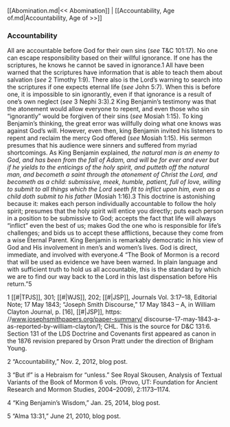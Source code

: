 [[Abomination.md|<< Abomination]]  |  [[Accountability, Age of.md|Accountability, Age of >>]]

### Accountability
All are accountable before God for their own sins (*see* T&C 101:17). No one can escape responsibility based on their willful ignorance. If one has the scriptures, he knows he cannot be saved in ignorance.1 All have been warned that the scriptures have information that is able to teach them about salvation (*see* 2 Timothy 1:9). There also is the Lord’s warning to search into the scriptures if one expects eternal life (*see* John 5:7). When this is before one, it is impossible to sin ignorantly, even if that ignorance is a result of one’s own neglect (*see* 3 Nephi 3:3).2 King Benjamin’s testimony was that the atonement would allow everyone to repent, and even those who sin “ignorantly” would be forgiven of their sins (*see* Mosiah 1:15). To king Benjamin’s thinking, the great error was willfully doing what one knows was against God’s will. However, even then, king Benjamin invited his listeners to repent and reclaim the mercy God offered (*see* Mosiah 1:15). His sermon presumes that his audience were sinners and suffered from myriad shortcomings. As King Benjamin explained, *the natural man is an enemy to God, and has been from the fall of Adam, and will be for ever and ever but if he yields to the enticings of the holy spirit, and putteth off the natural man, and becometh a saint through the atonement of Christ the Lord, and becometh as a child: submissive, meek, humble, patient, full of love, willing to submit to all things which the Lord seeth fit to inflict upon him, even as a child doth submit to his father* (Mosiah 1:16).3 This doctrine is astonishing because it: makes each person individually accountable to follow the holy spirit; presumes that the holy spirit will entice you directly; puts each person in a position to be submissive to God; accepts the fact that life will always “inflict” even the best of us; makes God the one who is responsible for life’s challenges; and bids us to accept these afflictions, because they come from a wise Eternal Parent. King Benjamin is remarkably democratic in his view of God and His involvement in men’s and women’s lives. God is direct, immediate, and involved with everyone.4 “The Book of Mormon is a record that will be used as evidence we have been warned. In plain language and with sufficient truth to hold us all accountable, this is the standard by which we are to find our way back to the Lord in this last dispensation before His return.”5



1
[[#|TPJS]], 301; [[#|WJS]], 202; [[#|JSP]], Journals Vol. 3:17–18, Editorial Note; 17 May 1843; “Joseph Smith Discourse,” 17 May 1843 – A, in William Clayton Journal, p. [16], [[#|JSP]], https: //www.josephsmithpapers.org/paper-summary/ discourse-17-may-1843-a-as-reported-by-william-clayton/1; CHL. This is the source for D&C 131:6. Section 131 of the LDS Doctrine and Covenants first appeared as canon in the 1876 revision prepared by Orson Pratt under the direction of Brigham Young.


2 “Accountability,” Nov. 2, 2012, blog post.


3 “But if” is a Hebraism for “unless.” See Royal Skousen, Analysis of Textual Variants of the Book of Mormon 6 vols. (Provo, UT: Foundation for Ancient Research and Mormon Studies, 2004–2009), 2:1173–1174.


4 “King Benjamin’s Wisdom,” Jan. 25, 2014, blog post.


5 “Alma 13:31,” June 21, 2010, blog post.